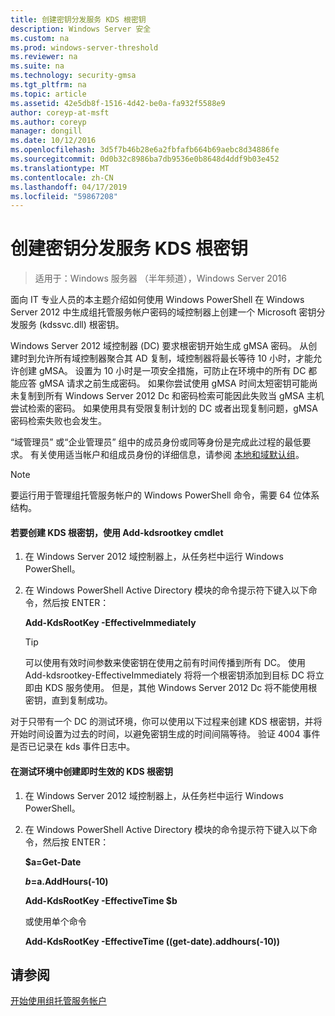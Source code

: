```yaml
---
title: 创建密钥分发服务 KDS 根密钥
description: Windows Server 安全
ms.custom: na
ms.prod: windows-server-threshold
ms.reviewer: na
ms.suite: na
ms.technology: security-gmsa
ms.tgt_pltfrm: na
ms.topic: article
ms.assetid: 42e5db8f-1516-4d42-be0a-fa932f5588e9
author: coreyp-at-msft
ms.author: coreyp
manager: dongill
ms.date: 10/12/2016
ms.openlocfilehash: 3d5f7b46b28e6a2fbfafb664b69aebc8d34886fe
ms.sourcegitcommit: 0d0b32c8986ba7db9536e0b8648d4ddf9b03e452
ms.translationtype: MT
ms.contentlocale: zh-CN
ms.lasthandoff: 04/17/2019
ms.locfileid: "59867208"
---
```

# <a name="create-the-key-distribution-services-kds-root-key"></a>创建密钥分发服务 KDS 根密钥

>适用于：Windows 服务器 （半年频道），Windows Server 2016

面向 IT 专业人员的本主题介绍如何使用 Windows PowerShell 在 Windows Server 2012 中生成组托管服务帐户密码的域控制器上创建一个 Microsoft 密钥分发服务 (kdssvc.dll) 根密钥。

 Windows Server 2012 域控制器 (DC) 要求根密钥开始生成 gMSA 密码。 从创建时到允许所有域控制器聚合其 AD 复制，域控制器将最长等待 10 小时，才能允许创建 gMSA。 设置为 10 小时是一项安全措施，可防止在环境中的所有 DC 都能应答 gMSA 请求之前生成密码。  如果你尝试使用 gMSA 时间太短密钥可能尚未复制到所有 Windows Server 2012 Dc 和密码检索可能因此失败当 gMSA 主机尝试检索的密码。 如果使用具有受限复制计划的 DC 或者出现复制问题，gMSA 密码检索失败也会发生。

“域管理员”  或“企业管理员”  组中的成员身份或同等身份是完成此过程的最低要求。 有关使用适当帐户和组成员身份的详细信息，请参阅 [本地和域默认组](https://technet.microsoft.com/library/dd728026(WS.10).aspx)。

> [!NOTE]
> 要运行用于管理组托管服务帐户的 Windows PowerShell 命令，需要 64 位体系结构。

#### <a name="to-create-the-kds-root-key-using-the-add-kdsrootkey-cmdlet"></a>若要创建 KDS 根密钥，使用 Add-kdsrootkey cmdlet

1.  在 Windows Server 2012 域控制器上，从任务栏中运行 Windows PowerShell。

2.  在 Windows PowerShell Active Directory 模块的命令提示符下键入以下命令，然后按 ENTER：

    **Add-KdsRootKey -EffectiveImmediately**

    > [!TIP]
    > 可以使用有效时间参数来使密钥在使用之前有时间传播到所有 DC。 使用 Add-kdsrootkey-EffectiveImmediately 将将一个根密钥添加到目标 DC 将立即由 KDS 服务使用。 但是，其他 Windows Server 2012 Dc 将不能使用根密钥，直到复制成功。

对于只带有一个 DC 的测试环境，你可以使用以下过程来创建 KDS 根密钥，并将开始时间设置为过去的时间，以避免密钥生成的时间间隔等待。 验证 4004 事件是否已记录在 kds 事件日志中。

#### <a name="to-create-the-kds-root-key-in-a-test-environment-for-immediate-effectiveness"></a>在测试环境中创建即时生效的 KDS 根密钥

1.  在 Windows Server 2012 域控制器上，从任务栏中运行 Windows PowerShell。

2.  在 Windows PowerShell Active Directory 模块的命令提示符下键入以下命令，然后按 ENTER：

    **$a=Get-Date**

    **$b=$a.AddHours(-10)**

    **Add-KdsRootKey -EffectiveTime $b**

    或使用单个命令

    **Add-KdsRootKey -EffectiveTime ((get-date).addhours(-10))**

## <a name="see-also"></a>请参阅
[开始使用组托管服务帐户](getting-started-with-group-managed-service-accounts.md)


